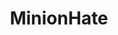 ---
title: MinionHate
crosslinks:
- WackyTicTacs
- youtubefactsbot
- ReallyWackyTicTacs
- u_imguralbumbot
- botwatch
- comedynecromancy
- livven
- MassdropBot
- DeepFriedMemes
- titlegore
- Shadman
- fuck206
- tifu
- oldpeoplefacebook
- ComedyCemetery
- Sleepinganimals
- CrappyDesign
- killthosewhodisagree
- JonTronShow
- youdontsurf
---